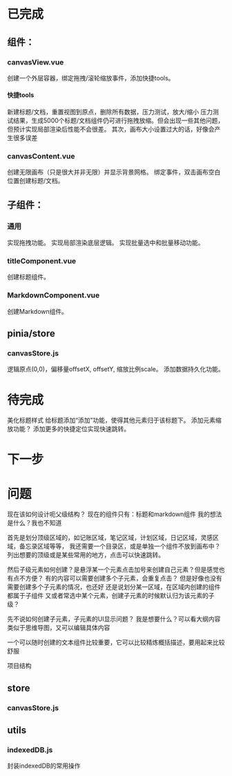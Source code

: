 
# 已完成
## 组件：
### canvasView.vue
创建一个外层容器，绑定拖拽/滚轮缩放事件，添加快捷tools。
#### 快捷tools
新建标题/文档，重置视图到原点，删除所有数据，压力测试，放大/缩小
压力测试结果，生成5000个标题/文档组件仍可进行拖拽放缩。但会出现一些其他问题，但预计实现局部渲染后性能不会很差。
其次，画布大小设置过大的话，好像会产生很多误差
### canvasContent.vue
创建无限画布（只是很大并非无限）并显示背景网格。
绑定事件，双击画布空白位置创建标题/文档。
## 子组件：
### 通用
实现拖拽功能。
实现局部渲染底层逻辑。
实现批量选中和批量移动功能。
### titleComponent.vue
创建标题组件。
### MarkdownComponent.vue
创建Markdown组件。
## pinia/store
### canvasStore.js
逻辑原点(0,0)，偏移量offsetX, offsetY, 缩放比例scale。
添加数据持久化功能。


# 待完成

美化标题样式
给标题添加“添加”功能，使得其他元素归于该标题下。
添加元素缩放功能？
添加更多的快捷定位实现快速跳转。
# 下一步

# 问题

现在该如何设计呃父级结构？
现在的组件只有：标题和markdown组件
我的想法是什么？我也不知道

首先是划分顶级区域的，如记账区域，笔记区域，计划区域，日记区域，灵感区域，备忘录区域等等，
我还需要一个目录区，或是单独一个组件不放到画布中？列出想要的顶级或是某些常用的地方，点击可以快速跳转。

然后子级元素如何创建？是悬浮某一个元素点击加号来创建自己元素？但是感觉也有点不方便？
有的内容可以需要创建多个子元素，会重复点击？
但是好像也没有需要创建多个子元素的情况，也还好
还是说划分某一区域，在区域内创建的组件都属于子组件
又或者常选中某个元素，创建子元素的时候默认归为该元素的子级？

先不说如何创建子元素，子元素的UI显示问题？
我是想要什么？可以看大纲内容类似于思维导图，又可以编辑具体内容 

一个可以随时创建的文本组件比较重要，它可以比较精炼概括描述，要用起来比较舒服









项目结构

## store
### canvasStore.js


## utils
### indexedDB.js
封装indexedDB的常用操作


